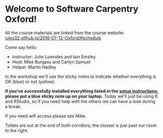 # Welcome to Software Carpentry Oxford!

All the course materials are linked from the course website: [jules32.github.io/2016-07-12-Oxford/#schedule](http://jules32.github.io/2016-07-12-Oxford/#schedule)

Come say hello: 
 
- Instructor: Julie Lowndes and Iain Emsley
- Host: Mike Burgass and Carlyn Samuel
- Helper: Martin Hadley

In the workshop we'll use the sticky notes to indicate whether everything is OK (blue) or not (yellow).

**If you've successfully installed everything listed in the [setup instructions](http://jules32.github.io/2016-07-12-Oxford/#setup), please put a blue sticky note up on your laptop.** Today we'll just be using R and RStudio, so if you need help with the others we can have a look during a break.

If you need wifi access please see Mike.

Toilets are out at the end of both corridors; the closest is just past our room to the right. 
